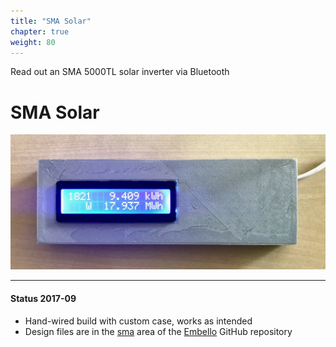 ```yaml
---
title: "SMA Solar"
chapter: true
weight: 80
---
```


Read out an SMA 5000TL solar inverter via Bluetooth
<!--more-->

# SMA Solar

![](sma-solar.jpg)

----

#### Status 2017-09

* Hand-wired build with custom case, works as intended
* Design files are in the
  [sma](https://github.com/jeelabs/embello/tree/master/projects/sma) area of the
  [Embello](https://github.com/jeelabs/embello) GitHub repository
